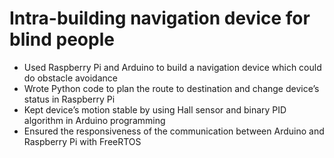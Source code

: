 # Intra-building navigation device for blind people
<ul>
<li>Used Raspberry Pi and Arduino to build a navigation device which could do obstacle avoidance</li>
<li>Wrote Python code to plan the route to destination and change device’s status in Raspberry Pi</li>
<li>Kept device’s motion stable by using Hall sensor and binary PID algorithm in Arduino programming</li>
<li>Ensured the responsiveness of the communication between Arduino and Raspberry Pi with FreeRTOS</li>

